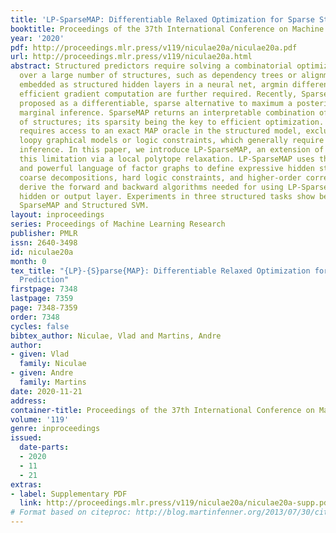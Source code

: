 ```yaml
---
title: 'LP-SparseMAP: Differentiable Relaxed Optimization for Sparse Structured Prediction'
booktitle: Proceedings of the 37th International Conference on Machine Learning
year: '2020'
pdf: http://proceedings.mlr.press/v119/niculae20a/niculae20a.pdf
url: http://proceedings.mlr.press/v119/niculae20a.html
abstract: Structured predictors require solving a combinatorial optimization problem
  over a large number of structures, such as dependency trees or alignments. When
  embedded as structured hidden layers in a neural net, argmin differentiation and
  efficient gradient computation are further required. Recently, SparseMAP has been
  proposed as a differentiable, sparse alternative to maximum a posteriori (MAP) and
  marginal inference. SparseMAP returns an interpretable combination of a small number
  of structures; its sparsity being the key to efficient optimization. However, SparseMAP
  requires access to an exact MAP oracle in the structured model, excluding, e.g.,
  loopy graphical models or logic constraints, which generally require approximate
  inference. In this paper, we introduce LP-SparseMAP, an extension of SparseMAP addressing
  this limitation via a local polytope relaxation. LP-SparseMAP uses the flexible
  and powerful language of factor graphs to define expressive hidden structures, supporting
  coarse decompositions, hard logic constraints, and higher-order correlations. We
  derive the forward and backward algorithms needed for using LP-SparseMAP as a structured
  hidden or output layer. Experiments in three structured tasks show benefits versus
  SparseMAP and Structured SVM.
layout: inproceedings
series: Proceedings of Machine Learning Research
publisher: PMLR
issn: 2640-3498
id: niculae20a
month: 0
tex_title: "{LP}-{S}parse{MAP}: Differentiable Relaxed Optimization for Sparse Structured
  Prediction"
firstpage: 7348
lastpage: 7359
page: 7348-7359
order: 7348
cycles: false
bibtex_author: Niculae, Vlad and Martins, Andre
author:
- given: Vlad
  family: Niculae
- given: Andre
  family: Martins
date: 2020-11-21
address: 
container-title: Proceedings of the 37th International Conference on Machine Learning
volume: '119'
genre: inproceedings
issued:
  date-parts:
  - 2020
  - 11
  - 21
extras:
- label: Supplementary PDF
  link: http://proceedings.mlr.press/v119/niculae20a/niculae20a-supp.pdf
# Format based on citeproc: http://blog.martinfenner.org/2013/07/30/citeproc-yaml-for-bibliographies/
---
```

